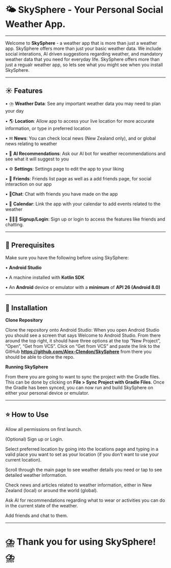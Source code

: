 # 🌤️ **SkySphere - Your Personal Social Weather App.**
------------------------------------------------------------------------------------------------------------------------

Welcome to **SkySphere** - a weather app that is more than just a weather app. SkySphere offers more than just your basic weather data. We include social interations, AI driven suggestions regarding weather, and mandatory weather data that you need for everyday life. SkySphere offers more than just a regualr weather app, so lets see what you might see when you install SkySphere.

------------------------------------------------------------------------------------------------------------------------
## ☀️ **Features**

•	⛈️ **Weather Data**: See any important weather data you may need to plan your day

•	🌎 **Location**: Allow app to access your live location for more accurate information, or type in preferred location

•	✉︎ **News**: You can check local news (New Zealand only), and or global news relating to weather

•	🤖 **AI Recommendations**: Ask our AI bot for weather recommendations and see what it will suggest to you

•	⚙️ **Settings**: Settings page to edit the app to your liking

•	🙏 **Friends**: Friends list page as well as a add friends page, for social interaction on our app

•	📱**Chat**: Chat with friends you have made on the app

•	📆 **Calendar**: Link the app with your calendar to add events related to the weather

•	👨🏻‍💻 **Signup/Login**: Sign up or login to access the features like friends and chatting.

------------------------------------------------------------------------------------------------------------------------

## 🔎 **Prerequisites**
Make sure you have the following before using SkySphere:

•	**Android Studio** 

•	A machine installed with **Kotlin SDK**

•	An **Android** device or emulator with a **minimum** of **API 26 (Android 8.0)**

------------------------------------------------------------------------------------------------------------------------

## 🔧 **Installation**
**Clone Repository**

Clone the repository onto Android Studio:
When you open Android Studio you should see a screen that says Welcome to Android Studio. From there around the top right, it should have three options at the top “New Project”, “Open”, “Get from VCS”. Click on “Get from VCS” and paste the link to the GitHub **https://github.com/Alex-Clendon/SkySphere** from there you should be able to clone the repo.

**Running SkySphere**

From there you are going to want to sync the project with the Gradle files. This can be done by clicking on **File > Sync Project with Gradle Files**. Once the Gradle has been synced, you can now run and build SkySphere on either your personal device or emulator.

------------------------------------------------------------------------------------------------------------------------

## ⭐ **How to Use**

Allow all permissions on first launch.

(Optional) Sign up or Login.

Select preferred location by going into the locations page and typing in a valid place you want to set as your location (if you don’t want to use your current location).

Scroll through the main page to see weather details you need or tap to see detailed weather information.

Check news and articles related to weather information, either in New Zealand (local) or around the world (global).

Ask AI for recommendations regarding what to wear or activities you can do in the current state of the weather.

Add friends and chat to them.

------------------------------------------------------------------------------------------------------------------------

# ⛈️ **Thank you for using SkySphere!** ⛈️
